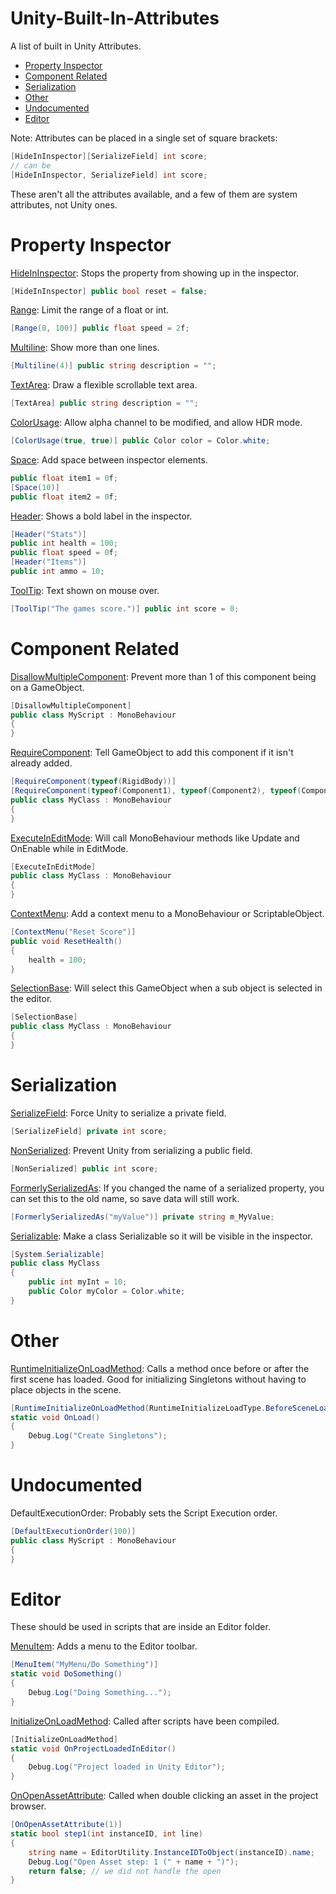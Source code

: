 # Unity-Built-In-Attributes
A list of built in Unity Attributes.
* [Property Inspector](#property-inspector)
* [Component Related](#component-related)
* [Serialization](#serialization)
* [Other](#other)
* [Undocumented](#undocumented)
* [Editor](#editor)

Note: Attributes can be placed in a single set of square brackets:
```c#
[HideInInspector][SerializeField] int score;
// can be
[HideInInspector, SerializeField] int score;
```

These aren't all the attributes available, and a few of them are system attributes, not Unity ones.

# Property Inspector
[HideInInspector](https://docs.unity3d.com/ScriptReference/HideInInspector.html): Stops the property from showing up in the inspector.
```c#
[HideInInspector] public bool reset = false;
```

[Range](https://docs.unity3d.com/ScriptReference/RangeAttribute.html): Limit the range of a float or int.
```c#
[Range(0, 100)] public float speed = 2f;
```

[Multiline](https://docs.unity3d.com/ScriptReference/MultilineAttribute.html): Show more than one lines.
```c#
[Multiline(4)] public string description = "";
```

[TextArea](https://docs.unity3d.com/ScriptReference/TextAreaAttribute.html): Draw a flexible scrollable text area.
```c#
[TextArea] public string description = "";
```

[ColorUsage](https://docs.unity3d.com/ScriptReference/ColorUsageAttribute.html): Allow alpha channel to be modified, and allow HDR mode.
```c#
[ColorUsage(true, true)] public Color color = Color.white;
```

[Space](https://docs.unity3d.com/ScriptReference/SpaceAttribute.html): Add space between inspector elements.
```c#
public float item1 = 0f;
[Space(10)]
public float item2 = 0f;
```

[Header](https://docs.unity3d.com/ScriptReference/HeaderAttribute.html): Shows a bold label in the inspector.
```c#
[Header("Stats")]
public int health = 100;
public float speed = 0f;
[Header("Items")]
public int ammo = 10;
```

[ToolTip](https://docs.unity3d.com/ScriptReference/TooltipAttribute.html): Text shown on mouse over.
```c#
[ToolTip("The games score.")] public int score = 0;
```

# Component Related
[DisallowMultipleComponent](https://docs.unity3d.com/ScriptReference/DisallowMultipleComponent.html): Prevent more than 1 of this component being on a GameObject.
```c#
[DisallowMultipleComponent]
public class MyScript : MonoBehaviour
{
}
```

[RequireComponent](https://docs.unity3d.com/ScriptReference/RequireComponent.html): Tell GameObject to add this component if it isn't already added.
```c#
[RequireComponent(typeof(RigidBody))]
[RequireComponent(typeof(Component1), typeof(Component2), typeof(Component3))]  // You can enter multiple components into attribute.
public class MyClass : MonoBehaviour
{
}
```

[ExecuteInEditMode](https://docs.unity3d.com/ScriptReference/ExecuteInEditMode.html): Will call MonoBehaviour methods like Update and OnEnable while in EditMode.
```c#
[ExecuteInEditMode]
public class MyClass : MonoBehaviour
{
}
```

[ContextMenu](https://docs.unity3d.com/ScriptReference/ContextMenu.html): Add a context menu to a MonoBehaviour or ScriptableObject.
```c#
[ContextMenu("Reset Score")]
public void ResetHealth()
{
    health = 100;
}
```

[SelectionBase](https://docs.unity3d.com/ScriptReference/SelectionBaseAttribute.html): Will select this GameObject when a sub object is selected in the editor.
```c#
[SelectionBase]
public class MyClass : MonoBehaviour
{
}
```

# Serialization
[SerializeField](https://docs.unity3d.com/ScriptReference/SerializeField.html): Force Unity to serialize a private field.
```c#
[SerializeField] private int score;
```

[NonSerialized](https://docs.unity3d.com/ScriptReference/NonSerializable.html): Prevent Unity from serializing a public field.
```c#
[NonSerialized] public int score;
```

[FormerlySerializedAs](https://docs.unity3d.com/ScriptReference/Serialization.FormerlySerializedAsAttribute.html): If you changed the name of a serialized property, you can set this to the old name, so save data will still work.
```c#
[FormerlySerializedAs("myValue")] private string m_MyValue;
```

[Serializable](https://docs.unity3d.com/ScriptReference/Serializable.html): Make a class Serializable so it will be visible in the inspector.
```c#
[System.Serializable]
public class MyClass
{
    public int myInt = 10;
    public Color myColor = Color.white;
}
```

# Other
[RuntimeInitializeOnLoadMethod](https://docs.unity3d.com/ScriptReference/RuntimeInitializeOnLoadMethodAttribute.html): Calls a method once before or after the first scene has loaded. Good for initializing Singletons without having to place objects in the scene.
```c#
[RuntimeInitializeOnLoadMethod(RuntimeInitializeLoadType.BeforeSceneLoad)]
static void OnLoad()
{
    Debug.Log("Create Singletons");
}
```

# Undocumented
DefaultExecutionOrder: Probably sets the Script Execution order.
```c#
[DefaultExecutionOrder(100)]
public class MyScript : MonoBehaviour
{
}
```

# Editor
These should be used in scripts that are inside an Editor folder.

[MenuItem](https://docs.unity3d.com/ScriptReference/MenuItem.html): Adds a menu to the Editor toolbar.
```c#
[MenuItem("MyMenu/Do Something")]
static void DoSomething()
{
    Debug.Log("Doing Something...");
}
```

[InitializeOnLoadMethod](https://docs.unity3d.com/ScriptReference/InitializeOnLoadMethodAttribute.html): Called after scripts have been compiled.
```c#
[InitializeOnLoadMethod]
static void OnProjectLoadedInEditor()
{
    Debug.Log("Project loaded in Unity Editor");
}
```

[OnOpenAssetAttribute](https://docs.unity3d.com/ScriptReference/Callbacks.OnOpenAssetAttribute.html): Called when double clicking an asset in the project browser.
```c#
[OnOpenAssetAttribute(1)]
static bool step1(int instanceID, int line)
{
    string name = EditorUtility.InstanceIDToObject(instanceID).name;
    Debug.Log("Open Asset step: 1 (" + name + ")");
    return false; // we did not handle the open
}
```
